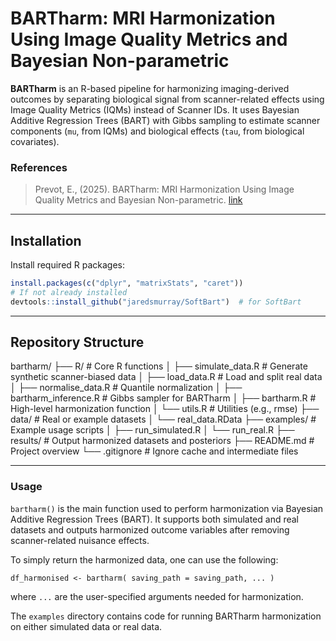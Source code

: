 # BARTharm: MRI Harmonization Using Image Quality Metrics and Bayesian Non-parametric

**BARTharm** is an R-based pipeline for harmonizing imaging-derived outcomes by separating biological signal from scanner-related effects using Image Quality Metrics (IQMs) instead of Scanner IDs. It uses Bayesian Additive Regression Trees (BART) with Gibbs sampling to estimate scanner components (`mu`, from IQMs) and biological effects (`tau`, from biological covariates).


### References

> Prevot, E., (2025). BARTharm: MRI Harmonization Using Image Quality Metrics and Bayesian Non-parametric.  [link]()


---


## Installation

Install required R packages:

```r
install.packages(c("dplyr", "matrixStats", "caret"))
# If not already installed
devtools::install_github("jaredsmurray/SoftBart")  # for SoftBart
```

---

## Repository Structure

bartharm/
├── R/                      # Core R functions
│   ├── simulate_data.R     # Generate synthetic scanner-biased data
│   ├── load_data.R         # Load and split real data
│   ├── normalise_data.R    # Quantile normalization
│   ├── bartharm_inference.R # Gibbs sampler for BARTharm
│   ├── bartharm.R          # High-level harmonization function
│   └── utils.R             # Utilities (e.g., rmse)
├── data/                   # Real or example datasets
│   └── real_data.RData
├── examples/               # Example usage scripts
│   ├── run_simulated.R
│   └── run_real.R
├── results/                # Output harmonized datasets and posteriors
├── README.md               # Project overview
└── .gitignore              # Ignore cache and intermediate files


---

### Usage

`bartharm()` is the main function used to perform harmonization via Bayesian Additive Regression Trees (BART). It supports both simulated and real datasets and outputs harmonized outcome variables after removing scanner-related nuisance effects.

To simply return the harmonized data, one can use the following:

```
df_harmonised <- bartharm( saving_path = saving_path, ... )
```

where `...` are the user-specified arguments needed for harmonization. 

The `examples` directory contains code for running BARTharm harmonization on either simulated data or real data.  






